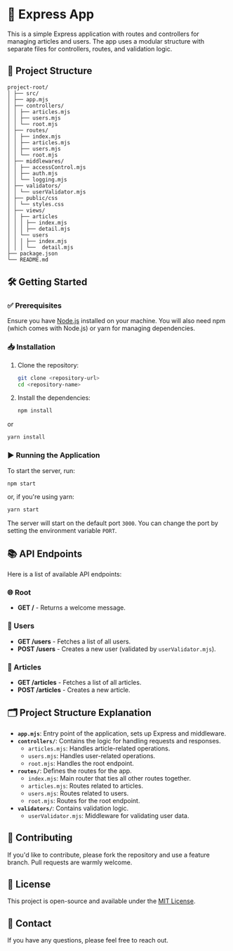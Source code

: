 # 🚀 Express App

This is a simple Express application with routes and controllers for managing articles and users. The app uses a modular structure with separate files for controllers, routes, and validation logic.

## 📁 Project Structure

    project-root/
    │ ├── src/
    │ ├── app.mjs
    │ ├── controllers/
    │ │ ├── articles.mjs
    │ │ ├── users.mjs
    │ │ └── root.mjs
    │ ├── routes/
    │ │ ├── index.mjs
    │ │ ├── articles.mjs
    │ │ ├── users.mjs
    │ │ └── root.mjs
    │ ├── middlewares/
    │ │ ├── accessControl.mjs
    │ │ ├── auth.mjs
    │ │ └── logging.mjs
    │ ├── validators/
    │ │ └── userValidator.mjs
    │ ├── public/css
    │ │ └── styles.css
    │ ├── views/
    │ │ ├── articles
    │ │ │ ├── index.mjs
    │ │ │ ├── detail.mjs
    │ │ └── users
    │ │ │ ├── index.mjs
    │ │ │ └──  detail.mjs
    ├── package.json
    └── README.md

## 🛠️ Getting Started

### ✅ Prerequisites

Ensure you have [Node.js](https://nodejs.org/) installed on your machine. You will also need npm (which comes with Node.js) or yarn for managing dependencies.

### 📥 Installation

1. Clone the repository:

   ```bash
   git clone <repository-url>
   cd <repository-name>

   ```

2. Install the dependencies:

   ```bash
   npm install

   ```

or

   ```bash
   yarn install

   ```



### ▶️ Running the Application
To start the server, run:

   ```bash
   npm start

   ```

or, if you're using yarn:

   ```bash
   yarn start

   ```

The server will start on the default port `3000`. You can change the port by setting the environment variable `PORT`.

## 📚 API Endpoints

Here is a list of available API endpoints:

### 🌐 Root

- **GET /** - Returns a welcome message.

### 👥 Users

- **GET /users** - Fetches a list of all users.
- **POST /users** - Creates a new user (validated by `userValidator.mjs`).

### 📝 Articles

- **GET /articles** - Fetches a list of all articles.
- **POST /articles** - Creates a new article.

## 🗂️ Project Structure Explanation

- **`app.mjs`**: Entry point of the application, sets up Express and middleware.
- **`controllers/`**: Contains the logic for handling requests and responses.
  - `articles.mjs`: Handles article-related operations.
  - `users.mjs`: Handles user-related operations.
  - `root.mjs`: Handles the root endpoint.
- **`routes/`**: Defines the routes for the app.
  - `index.mjs`: Main router that ties all other routes together.
  - `articles.mjs`: Routes related to articles.
  - `users.mjs`: Routes related to users.
  - `root.mjs`: Routes for the root endpoint.
- **`validators/`**: Contains validation logic.
  - `userValidator.mjs`: Middleware for validating user data.

## 🤝 Contributing

If you'd like to contribute, please fork the repository and use a feature branch. Pull requests are warmly welcome.

## 📄 License

This project is open-source and available under the [MIT License](LICENSE).

## 📧 Contact

If you have any questions, please feel free to reach out.
